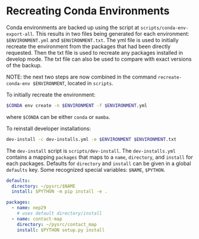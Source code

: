 
# Recreating Conda Environments

Conda environments are backed up using the script at
`scripts/conda-env-export-all`. This results in two files being generated for
each environment: `$ENVIRONMENT.yml` and `$ENVIRONMENT.txt`.  The yml file is
used to initially recreate the environment from the packages that had been
directly requested. Then the txt file is used to recreate any packages
installed in develop mode. The txt file can also be used to compare with exact
versions of the backup.

NOTE: the next two steps are now combined in the command `recreate-conda-env
$ENVIRONMENT`, located in `scripts`.

To initially recreate the environment:

```bash
$CONDA env create -n $ENVIRONMENT -f $ENVIRONMENT.yml
```

where `$CONDA` can be either `conda` or `mamba`.

To reinstall developer installations:

```bash
dev-install -c dev-installs.yml -e $ENVIRONMENT $ENVIRONMENT.txt
```

The `dev-install` script is `scripts/dev-install`. The `dev-installs.yml`
contains a mapping `packages` that maps to a `name`, `directory`, and `install`
for each packages. Defaults for `directory` and `install` can be given in a
global `defaults` key. Some recognized special variables: `$NAME`, `$PYTHON`.

```yaml
defaults:
  directory: ~/pysrc/$NAME
  install: $PYTHON -m pip install -e .

packages:
  - name: nep29
    # uses default directory/install
  - name: contact-map
    directory: ~/pysrc/contact_map
    install: $PYTHON setup.py install
```
